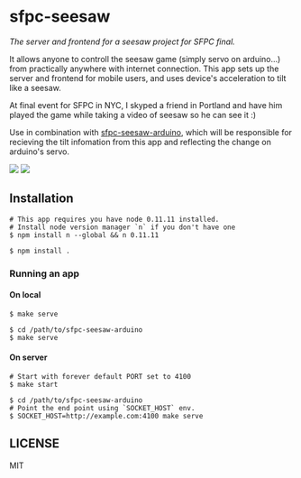 # sfpc-seesaw
  
  *The server and frontend for a seesaw project for SFPC final.*

  It allows anyone to controll the seesaw game (simply servo on arduino...) from practically anywhere with internet connection.
  This app sets up the server and frontend for mobile users, and uses device's acceleration to tilt like a seesaw.

  At final event for SFPC in NYC, I skyped a friend in Portland and have him played the game while taking a video of seesaw so he can see it :)

  Use in combination with [sfpc-seesaw-arduino](https://github.com/mnmly/sfpc-seesaw-arduino),
  which will be responsible for recieving the tilt infomation from this app and reflecting the change on arduino's servo.

  ![](http://c.mnmly.com/VMaR/Image%202014-05-05%20at%2010.48.08%20PM.png)
  ![](http://c.mnmly.com/VNNe/controller.png)

## Installation

    # This app requires you have node 0.11.11 installed.
    # Install node version manager `n` if you don't have one
    $ npm install n --global && n 0.11.11

    $ npm install .

### Running an app

#### On local

    $ make serve

    $ cd /path/to/sfpc-seesaw-arduino
    $ make serve

#### On server

    # Start with forever default PORT set to 4100
    $ make start
    
    $ cd /path/to/sfpc-seesaw-arduino
    # Point the end point using `SOCKET_HOST` env.
    $ SOCKET_HOST=http://example.com:4100 make serve

## LICENSE
  MIT
